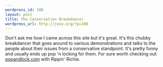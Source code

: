 ```yaml
--- 
wordpress_id: 108
layout: post
title: The Conservation Breakdancer
wordpress_url: http://jevy.org/?p=108
---
```

Don't ask me how I came across this site but it's great.  It's this chubby breakdancer that goes around to various demonstrations and talks to the people about their issues from a conservative standpoint.  It's pretty funny and usually ends up pop 'n locking for them.  For sure worth checking out: <a href="http://www.popandlock.com">popandlock.com</a> with Rippin' Richie.
